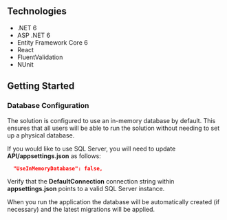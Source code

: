 ## Technologies
* .NET 6
* ASP .NET 6
* Entity Framework Core 6
* React
* FluentValidation
* NUnit

## Getting Started

### Database Configuration

The solution is configured to use an in-memory database by default. This ensures that all users will be able to run the solution without needing to set up a physical database.

If you would like to use SQL Server, you will need to update **API/appsettings.json** as follows:

```json
  "UseInMemoryDatabase": false,
```

Verify that the **DefaultConnection** connection string within **appsettings.json** points to a valid SQL Server instance. 

When you run the application the database will be automatically created (if necessary) and the latest migrations will be applied.